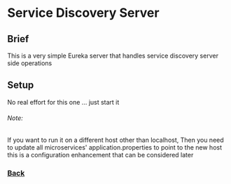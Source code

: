 # Service Discovery Server

## Brief

This is a very simple Eureka server that handles service discovery server side operations

## Setup

No real effort for this one ... just start it

###### Note:

If you want to run it on a different host other than localhost, Then you need to update all microservices'
application.properties to point to the new host this is a configuration enhancement that can be considered later

### [Back](../README.md)